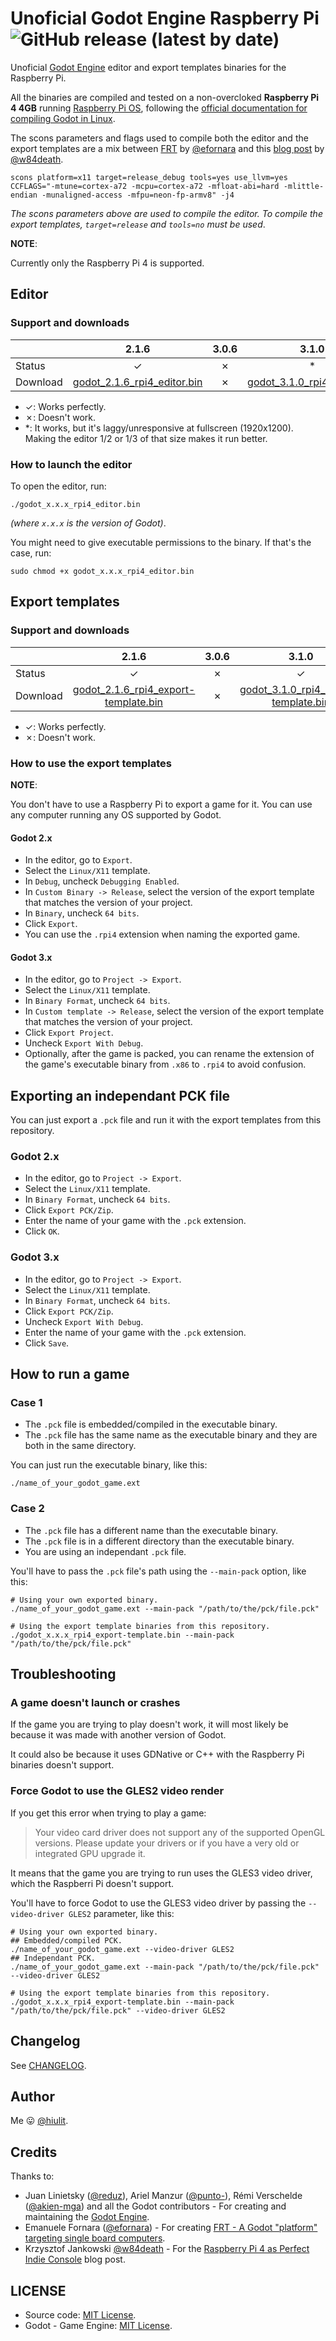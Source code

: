# Unoficial Godot Engine Raspberry Pi ![GitHub release (latest by date)](https://img.shields.io/github/v/release/hiulit/Unnoficial-Godot-Engine-Raspberry-Pi)

Unoficial [Godot Engine](https://godotengine.org/) editor and export templates binaries for the Raspberry Pi.

All the binaries are compiled and tested on a non-overcloked **Raspberry Pi 4 4GB** running [Raspberry Pi OS](https://www.raspberrypi.org/software/operating-systems/), following the [official documentation for compiling Godot in Linux](https://docs.godotengine.org/en/latest/development/compiling/compiling_for_linuxbsd.html).

The scons parameters and flags used to compile both the editor and the export templates are a mix between [FRT](https://github.com/efornara/frt) by [@efornara](https://github.com/efornara/) and this [blog post](https://bits.p1x.in/raspberry-pi-4-as-perfect-indie-console/) by [@w84death](https://github.com/w84death/).

```
scons platform=x11 target=release_debug tools=yes use_llvm=yes CCFLAGS="-mtune=cortex-a72 -mcpu=cortex-a72 -mfloat-abi=hard -mlittle-endian -munaligned-access -mfpu=neon-fp-armv8" -j4
```

*The scons parameters above are used to compile the editor. To compile the export templates, `target=release` and `tools=no` must be used*.

**NOTE**:

Currently only the Raspberry Pi 4 is supported.

## Editor

### Support and downloads

|  | 2.1.6 | 3.0.6 | 3.1.0 | 3.1.1 | 3.1.2 | 3.2.0 | 3.2.1 | 3.2.2 | 3.2.3 | 3.2.4 beta 4 |
|-|:-:|:-:|:-:|:-:|:-:|:-:|:-:|:-:|:-:|:-:|
| Status | &#x2713; | &#x2717; | * | * | * | * | * | * | * | &#x2713; |
| Download | [godot_2.1.6_rpi4_editor.bin](https://github.com/hiulit/Unnoficial-Godot-Engine-Raspberry-Pi/releases/download/v1.0.0/godot_2.1.6_rpi4_editor.bin) | &#x2717; | [godot_3.1.0_rpi4_editor.bin](https://github.com/hiulit/Unnoficial-Godot-Engine-Raspberry-Pi/releases/download/v1.0.0/godot_3.1.0_rpi4_editor.bin) | [godot_3.1.1_rpi4_editor.bin](https://github.com/hiulit/Unnoficial-Godot-Engine-Raspberry-Pi/releases/download/v1.0.0/godot_3.1.1_rpi4_editor.bin) | [godot_3.1.2_rpi4_editor.bin](https://github.com/hiulit/Unnoficial-Godot-Engine-Raspberry-Pi/releases/download/v1.0.0/godot_3.1.2_rpi4_editor.bin) | [godot_3.2.0_rpi4_editor.bin](https://github.com/hiulit/Unnoficial-Godot-Engine-Raspberry-Pi/releases/download/v1.0.0/godot_3.2.0_rpi4_editor.bin) | [godot_3.2.1_rpi4_editor.bin](https://github.com/hiulit/Unnoficial-Godot-Engine-Raspberry-Pi/releases/download/v1.0.0/godot_3.2.1_rpi4_editor.bin) | [godot_3.2.3_rpi4_editor.bin](https://github.com/hiulit/Unnoficial-Godot-Engine-Raspberry-Pi/releases/download/v1.0.0/godot_3.2.3_rpi4_editor.bin) | [godot_3.2.3_rpi4_editor.bin](https://github.com/hiulit/Unnoficial-Godot-Engine-Raspberry-Pi/releases/download/v1.0.0/godot_3.2.3_rpi4_editor.bin) | [godot_3.2.4.beta.4_rpi4_editor.bin](https://github.com/hiulit/Unnoficial-Godot-Engine-Raspberry-Pi/releases/download/v1.0.0/godot_3.2.4.beta.4_rpi4_editor.bin) |

- ✓: Works perfectly.
- ✗: Doesn't work.
- \*: It works, but it's laggy/unresponsive at fullscreen (1920x1200). Making the editor 1/2 or 1/3 of that size makes it run better.

### How to launch the editor

To open the editor, run:

```
./godot_x.x.x_rpi4_editor.bin
```

*(where `x.x.x` is the version of Godot)*.

You might need to give executable permissions to the binary. If that's the case, run:

```
sudo chmod +x godot_x.x.x_rpi4_editor.bin
```

## Export templates

### Support and downloads

|  | 2.1.6 | 3.0.6 | 3.1.0 | 3.1.1 | 3.1.2 | 3.2.0 | 3.2.1 | 3.2.2 | 3.2.3 | 3.2.4 beta 4 |
|-|:-:|:-:|:-:|:-:|:-:|:-:|:-:|:-:|:-:|:-:|
| Status | &#x2713; | &#x2717; | &#x2713; | &#x2713; | &#x2713; | &#x2713; | &#x2713; | &#x2713; | &#x2713; | &#x2713; |
| Download | [godot_2.1.6_rpi4_export-template.bin](https://github.com/hiulit/Unnoficial-Godot-Engine-Raspberry-Pi/releases/download/v1.0.0/godot_2.1.6_rpi4_export-template.bin) | &#x2717; | [godot_3.1.0_rpi4_export-template.bin](https://github.com/hiulit/Unnoficial-Godot-Engine-Raspberry-Pi/releases/download/v1.0.0/godot_3.1.0_rpi4_export-template.bin) | [godot_3.1.1_rpi4_export-template.bin](https://github.com/hiulit/Unnoficial-Godot-Engine-Raspberry-Pi/releases/download/v1.0.0/godot_3.1.1_rpi4_export-template.bin) | [godot_3.1.2_rpi4_export-template.bin](https://github.com/hiulit/Unnoficial-Godot-Engine-Raspberry-Pi/releases/download/v1.0.0/godot_3.1.2_rpi4_export-template.bin) | [godot_3.2.0_rpi4_export-template.bin](https://github.com/hiulit/Unnoficial-Godot-Engine-Raspberry-Pi/releases/download/v1.0.0/godot_3.2.0_rpi4_export-template.bin) | [godot_3.2.1_rpi4_export-template.bin](https://github.com/hiulit/Unnoficial-Godot-Engine-Raspberry-Pi/releases/download/v1.0.0/godot_3.2.1_rpi4_export-template.bin) | [godot_3.2.3_rpi4_export-template.bin](https://github.com/hiulit/Unnoficial-Godot-Engine-Raspberry-Pi/releases/download/v1.0.0/godot_3.2.3_rpi4_export-template.bin) | [godot_3.2.3_rpi4_export-template.bin](https://github.com/hiulit/Unnoficial-Godot-Engine-Raspberry-Pi/releases/download/v1.0.0/godot_3.2.3_rpi4_export-template.bin) | [odot_3.2.4.beta.4_rpi4_export-template.bin](https://github.com/hiulit/Unnoficial-Godot-Engine-Raspberry-Pi/releases/download/v1.0.0/godot_3.2.4.beta.4_rpi4_export-template.bin) |

- ✓: Works perfectly.
- ✗: Doesn't work.

### How to use the export templates

**NOTE**:

You don't have to use a Raspberry Pi to export a game for it. You can use any computer running any OS supported by Godot.

#### Godot 2.x

- In the editor, go to `Export`.
- Select the `Linux/X11` template.
- In `Debug`, uncheck `Debugging Enabled`.
- In `Custom Binary -> Release`, select the version of the export template that matches the version of your project.
- In `Binary`, uncheck `64 bits`.
- Click `Export`.
- You can use the `.rpi4` extension when naming the exported game.

#### Godot 3.x

- In the editor, go to `Project -> Export`.
- Select the `Linux/X11` template.
- In `Binary Format`, uncheck `64 bits`.
- In `Custom template -> Release`, select the version of the export template that matches the version of your project.
- Click `Export Project`.
- Uncheck `Export With Debug`.
- Optionally, after the game is packed, you can rename the extension of the game's executable binary from `.x86` to `.rpi4` to avoid confusion.

## Exporting an independant PCK file

You can just export a `.pck` file and run it with the export templates from this repository.

### Godot 2.x

- In the editor, go to `Project -> Export`.
- Select the `Linux/X11` template.
- In `Binary Format`, uncheck `64 bits`.
- Click `Export PCK/Zip`.
- Enter the name of your game with the `.pck` extension.
- Click `OK`.

### Godot 3.x

- In the editor, go to `Project -> Export`.
- Select the `Linux/X11` template.
- In `Binary Format`, uncheck `64 bits`.
- Click `Export PCK/Zip`.
- Uncheck `Export With Debug`.
- Enter the name of your game with the `.pck` extension.
- Click `Save`.

## How to run a game

### Case 1

- The `.pck` file is embedded/compiled in the executable binary.
- The `.pck` file has the same name as the executable binary and they are both in the same directory.

You can just run the executable binary, like this:

```
./name_of_your_godot_game.ext
```

### Case 2

- The `.pck` file has a different name than the executable binary.
- The `.pck` file is in a different directory than the executable binary.
- You are using an independant `.pck` file.

You'll have to pass the `.pck` file's path using the `--main-pack` option, like this:

```
# Using your own exported binary.
./name_of_your_godot_game.ext --main-pack "/path/to/the/pck/file.pck"

# Using the export template binaries from this repository.
./godot_x.x.x_rpi4_export-template.bin --main-pack "/path/to/the/pck/file.pck"
```

## Troubleshooting

### A game doesn't launch or crashes

If the game you are trying to play doesn't work, it will most likely be because it was made with another version of Godot.

It could also be because it uses GDNative or C++ with the Raspberry Pi binaries doesn't support.

### Force Godot to use the GLES2 video render

If you get this error when trying to play a game:

> Your video card driver does not support any of the supported OpenGL versions. Please update your drivers or if you have a very old or integrated GPU upgrade it.

It means that the game you are trying to run uses the GLES3 video driver, which the Raspberri Pi doesn't support. 

You'll have to force Godot to use the GLES3 video driver by passing the `--video-driver GLES2` parameter, like this:

```
# Using your own exported binary.
## Embedded/compiled PCK.
./name_of_your_godot_game.ext --video-driver GLES2
## Independant PCK.
./name_of_your_godot_game.ext --main-pack "/path/to/the/pck/file.pck" --video-driver GLES2

# Using the export template binaries from this repository.
./godot_x.x.x_rpi4_export-template.bin --main-pack "/path/to/the/pck/file.pck" --video-driver GLES2
```

## Changelog

See [CHANGELOG](/CHANGELOG.md).

## Author

Me 😛 [@hiulit](https://github.com/hiulit).

## Credits

Thanks to:

- Juan Linietsky ([@reduz](https://github.com/reduz)), Ariel Manzur ([@punto-](https://github.com/punto-)), Rémi Verschelde ([@akien-mga](https://github.com/akien-mga)) and all the Godot contributors - For creating and maintaining the [Godot Engine](https://github.com/godotengine/godot).
- Emanuele Fornara ([@efornara](https://github.com/efornara)) - For creating [FRT - A Godot "platform" targeting single board computers](https://github.com/efornara/frt).
- Krzysztof Jankowski [@w84death](https://github.com/w84death/) - For the [Raspberry Pi 4 as Perfect Indie Console](https://bits.p1x.in/raspberry-pi-4-as-perfect-indie-console/) blog post.

## LICENSE

- Source code: [MIT License](/LICENSE).
- Godot - Game Engine: [MIT License](/LICENSE_GODOT.txt).

